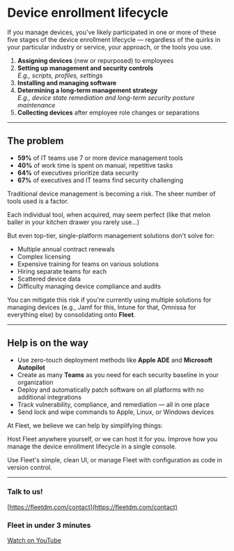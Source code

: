 # Device enrollment lifecycle

If you manage devices, you've likely participated in one or more of these five stages of the device enrollment lifecycle — regardless of the quirks in your particular industry or service, your approach, or the tools you use.

1. **Assigning devices** (new or repurposed) to employees  
2. **Setting up management and security controls**  
   *E.g., scripts, profiles, settings*  
3. **Installing and managing software**  
4. **Determining a long-term management strategy**  
   *E.g., device state remediation and long-term security posture maintenance*  
5. **Collecting devices** after employee role changes or separations  

---

## The problem

- **59%** of IT teams use 7 or more device management tools  
- **40%** of work time is spent on manual, repetitive tasks  
- **64%** of executives prioritize data security  
- **67%** of executives and IT teams find security challenging  

Traditional device management is becoming a risk. The sheer number of tools used is a factor.  

Each individual tool, when acquired, may seem perfect (like that melon baller in your kitchen drawer you rarely use…)  

But even top-tier, single-platform management solutions don't solve for:

- Multiple annual contract renewals  
- Complex licensing  
- Expensive training for teams on various solutions  
- Hiring separate teams for each  
- Scattered device data  
- Difficulty managing device compliance and audits  

You can mitigate this risk if you're currently using multiple solutions for managing devices (e.g., Jamf for this, Intune for that, Omnissa for everything else) by consolidating onto **Fleet**.

---

## Help is on the way

- Use zero-touch deployment methods like **Apple ADE** and **Microsoft Autopilot**  
- Create as many **Teams** as you need for each security baseline in your organization  
- Deploy and automatically patch software on all platforms with no additional integrations  
- Track vulnerability, compliance, and remediation — all in one place  
- Send lock and wipe commands to Apple, Linux, or Windows devices  

At Fleet, we believe we can help by simplifying things:  

Host Fleet anywhere yourself, or we can host it for you. Improve how you manage the device enrollment lifecycle in a single console.  

Use Fleet's simple, clean UI, or manage Fleet with configuration as code in version control.  

---

### Talk to us!
[https://fleetdm.com/contact](https://fleetdm.com/contact)

### Fleet in under 3 minutes
[Watch on YouTube](https://www.youtube.com/watch?v=q1Tm3IBcx24&t=1s)

<meta name="articleTitle" value="Device enrollemt lifecycle.">
<meta name="authorFullName" value="Brock Walters">
<meta name="authorGitHubUsername" value="nonpunctual">
<meta name="category" value="articles">
<meta name="publishedOn" value="2025-09-19">
<meta name="description" value="The five stages of a device enrollment lifecycle.">
